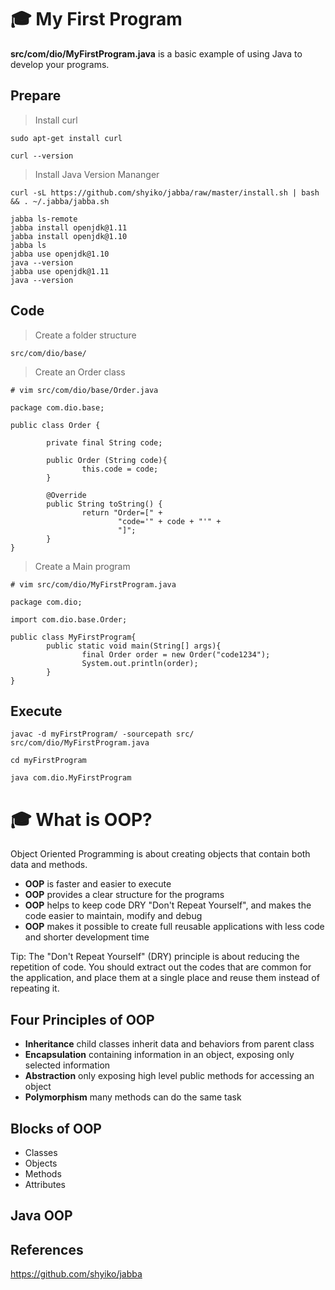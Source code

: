 # 🎓  My First Program

**src/com/dio/MyFirstProgram.java** is a basic example of using Java to develop your programs.

## Prepare

> Install curl
```
sudo apt-get install curl

curl --version
```
 > Install Java Version Mananger

```
curl -sL https://github.com/shyiko/jabba/raw/master/install.sh | bash && . ~/.jabba/jabba.sh

jabba ls-remote
jabba install openjdk@1.11
jabba install openjdk@1.10
jabba ls
jabba use openjdk@1.10
java --version
jabba use openjdk@1.11
java --version
```

## Code 

> Create a folder structure 
```
src/com/dio/base/
```

> Create an Order class
```
# vim src/com/dio/base/Order.java

package com.dio.base;

public class Order {

        private final String code;

        public Order (String code){
                this.code = code;
        }

        @Override
        public String toString() {
                return "Order=[" +
                        "code='" + code + "'" +
                        "]";
        }
}
```

> Create a Main program

```
# vim src/com/dio/MyFirstProgram.java

package com.dio;

import com.dio.base.Order;

public class MyFirstProgram{
        public static void main(String[] args){
                final Order order = new Order("code1234");
                System.out.println(order);
        }
}
```

## Execute
```
javac -d myFirstProgram/ -sourcepath src/ src/com/dio/MyFirstProgram.java

cd myFirstProgram

java com.dio.MyFirstProgram
```

# 🎓  What is OOP?

Object Oriented Programming is about creating objects that contain both data and methods.

- **OOP** is faster and easier to execute
- **OOP** provides a clear structure for the programs
- **OOP** helps to keep code DRY "Don't Repeat Yourself", and makes the code easier to maintain, modify and debug
- **OOP** makes it possible to create full reusable applications with less code and shorter development time

Tip: The "Don't Repeat Yourself" (DRY) principle is about reducing the repetition of code. You should extract out the codes that are common for the application, and place them at a single place and reuse them instead of repeating it.

## Four Principles of OOP

- **Inheritance** child classes inherit data and behaviors from parent class
- **Encapsulation** containing information in an object, exposing only selected information
- **Abstraction** only exposing high level public methods for accessing an object
- **Polymorphism** many methods can do the same task

## Blocks of OOP
- Classes
- Objects
- Methods
- Attributes

## Java OOP


## References

https://github.com/shyiko/jabba